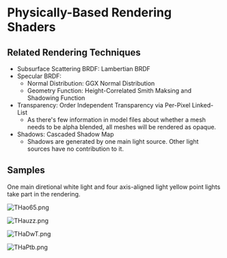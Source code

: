 # Physically-Based Rendering Shaders

## Related Rendering Techniques

- Subsurface Scattering BRDF: Lambertian BRDF
- Specular BRDF:
  - Normal Distribution: GGX Normal Distribution
  - Geometry Function: Height-Correlated Smith Maksing and Shadowing Function
- Transparency: Order Independent Transparency via Per-Pixel Linked-List
  - As there's few information in model files about whether a mesh needs to be alpha blended, all meshes will be rendered as opaque.
- Shadows: Cascaded Shadow Map
  - Shadows are generated by one main light source. Other light sources have no contribution to it.

## Samples

One main diretional white light and four axis-aligned light yellow point lights take part in the rendering.

![THao65.png](https://i3.lensdump.com/i/THao65.png)

![THauzz.png](https://i.lensdump.com/i/THauzz.png)

![THaDwT.png](https://i3.lensdump.com/i/THaDwT.png)

![THaPtb.png](https://i2.lensdump.com/i/THaPtb.png)